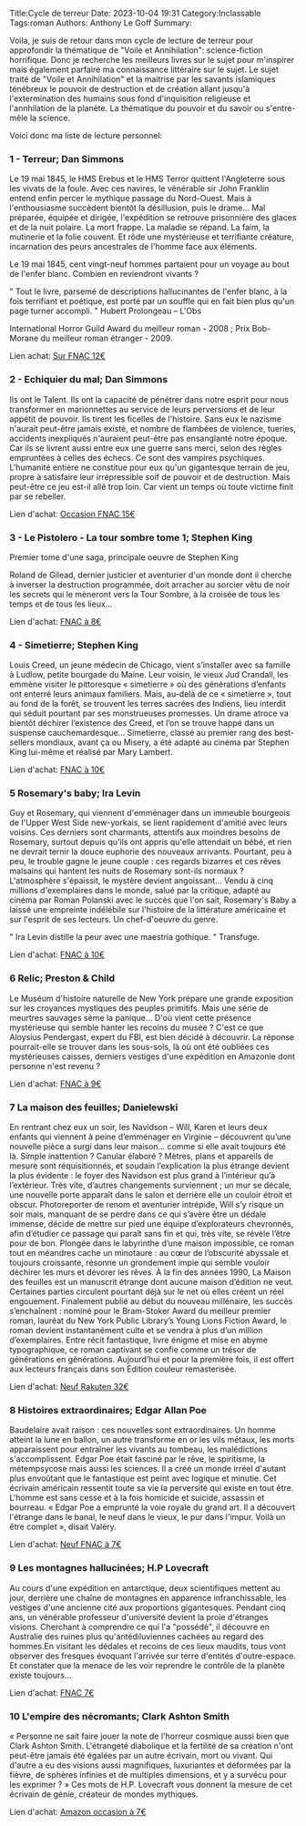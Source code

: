 Title:Cycle de terreur
Date: 2023-10-04 19:31
Category:Inclassable
Tags:roman
Authors: Anthony Le Goff
Summary:

Voila, je suis de retour dans mon cycle de lecture de terreur pour approfondir la thématique de "Voile et Annihilation": science-fiction horrifique. Donc je recherche les meilleurs livres sur le sujet pour m'inspirer mais également parfaire ma connaissance littéraire sur le sujet. Le sujet traité de "Voile et Annihilation" et la maitrise par les savants islamiques ténébreux le pouvoir de destruction et de création allant jusqu'à l'extermination des humains sous fond d'inquisition religieuse et l'annhilation de la planète. La thématique du pouvoir et du savoir ou s'entre-mêle la science. 

Voici donc ma liste de lecture personnel:

### 1 - Terreur; Dan Simmons

Le 19 mai 1845, le HMS Erebus et le HMS Terror quittent l'Angleterre sous les vivats de la foule. Avec ces navires, le vénérable sir John Franklin entend enfin percer le mythique passage du Nord-Ouest. Mais à l'enthousiasme succèdent bientôt la désillusion, puis le drame... Mal préparée, équipée et dirigée, l'expédition se retrouve prisonnière des glaces et de la nuit polaire. La mort frappe. La maladie se répand. La faim, la mutinerie et la folie couvent. Et rôde une mystérieuse et terrifiante créature, incarnation des peurs ancestrales de l'homme face aux éléments.

Le 19 mai 1845, cent vingt-neuf hommes partaient pour un voyage au bout de l'enfer blanc. Combien en reviendront vivants ?

" Tout le livre, parsemé de descriptions hallucinantes de l'enfer blanc, à la fois terrifiant et poétique, est porté par un souffle qui en fait bien plus qu'un page turner accompli. "
Hubert Prolongeau – L'Obs


International Horror Guild Award du meilleur roman - 2008 ; Prix Bob-Morane du meilleur roman étranger - 2009.

Lien achat: [Sur FNAC 12€](https://www.fnac.com/a2749317/Dan-Simmons-Terreur#omnsearchpos=1)

### 2 - Echiquier du mal; Dan Simmons

Ils ont le Talent.
Ils ont la capacité de pénétrer dans notre esprit pour nous transformer en marionnettes au service de leurs perversions et de leur appétit de pouvoir. Ils tirent les ficelles de l'histoire. Sans eux le nazisme n'aurait peut-être jamais existé, et nombre de flambées de violence, tueries, accidents inexpliqués n'auraient peut-être pas ensanglanté notre époque. Car ils se livrent aussi entre eux une guerre sans merci, selon des règles empruntées à celles des échecs.
Ce sont des vampires psychiques.
L'humanité entière ne constitue pour eux qu'un gigantesque terrain de jeu, propre à satisfaire leur irrépressible soif de pouvoir et de destruction.
Mais peut-être ce jeu est-il allé trop loin. Car vient un temps où toute victime finit par se rebeller.

Lien d'achat: [Occasion FNAC 15€](https://www.fnac.com/a7400116/Dan-Simmons-L-echiquier-du-mal)

### 3 - Le Pistolero - La tour sombre tome 1; Stephen King

Premier tome d'une saga, principale oeuvre de Stephen King

Roland de Gilead, dernier justicier et aventurier d'un monde dont il cherche à inverser la destruction programmée, doit arracher au sorcier vêtu de noir les secrets qui le mèneront vers la Tour Sombre, à la croisée de tous les temps et de tous les lieux...

Lien d'achat: [FNAC à 8€](https://www.fnac.com/a10124046/La-tour-sombre-Le-Pistolero-Tome-1-La-Tour-Sombre-Stephen-King#omnsearchpos=1)

### 4 - Simetierre; Stephen King

Louis Creed, un jeune médecin de Chicago, vient s’installer avec sa famille à Ludlow, petite bourgade du Maine. Leur voisin, le vieux Jud Crandall, les emmène visiter le pittoresque « simetierre » où des générations d’enfants ont enterré leurs animaux familiers. Mais, au-delà de ce « simetierre », tout au fond de la forêt, se trouvent les terres sacrées des Indiens, lieu interdit qui séduit pourtant par ses monstrueuses promesses.
Un drame atroce va bientôt déchirer l’existence des Creed, et l’on se trouve happé dans un suspense cauchemardesque…
Simetierre, classé au premier rang des best-sellers mondiaux, avant ça ou Misery, a été adapté au cinéma par Stephen King lui-même et réalisé par Mary Lambert.

Lien d'achat: [FNAC à 10€](https://www.fnac.com/a1441415/Stephen-King-Simetierre#omnsearchpos=1)

### 5 Rosemary's baby; Ira Levin 

Guy et Rosemary, qui viennent d'emménager dans un immeuble bourgeois de l'Upper West Side new-yorkais, se lient rapidement d'amitié avec leurs voisins. Ces derniers sont charmants, attentifs aux moindres besoins de Rosemary, surtout depuis qu'ils ont appris qu'elle attendait un bébé, et rien ne devrait ternir la douce euphorie des nouveaux arrivants. Pourtant, peu à peu, le trouble gagne le jeune couple : ces regards bizarres et ces rêves malsains qui hantent les nuits de Rosemary sont-ils normaux ? L'atmosphère s'épaissit, le mystère devient angoissant...
Vendu à cinq millions d'exemplaires dans le monde, salué par la critique, adapté au cinéma par Roman Polanski avec le succès que l'on sait, Rosemary's Baby a laissé une empreinte indélébile sur l'histoire de la littérature américaine et sur l'esprit de ses lecteurs. Un chef-d'oeuvre du genre.

" Ira Levin distille la peur avec une maestria gothique. " Transfuge.

Lien d'achat: [FNAC à 10€](https://www.fnac.com/a9894259/Ira-Levin-Rosemary-s-Baby-Pavillons-poche-2016#omnsearchpos=2)

### 6 Relic; Preston & Child

Le Muséum d'histoire naturelle de New York prépare une grande exposition sur les croyances mystiques des peuples primitifs. Mais une série de meurtres sauvages sème la panique... D'où vient cette présence mystérieuse qui semble hanter les recoins du musée ? C'est ce que Aloysius Pendergast, expert du FBI, est bien décidé à découvrir. La réponse pourrait-elle se trouver dans les sous-sols, là où ont été oubliées ces mystérieuses caisses, derniers vestiges d'une expédition en Amazonie dont personne n'est revenu ?

Lien d'achat: [FNAC à 9€](https://www.fnac.com/a2896405/Lincoln-Child-Relic#omnsearchpos=1)

### 7 La maison des feuilles; Danielewski

En rentrant chez eux un soir, les Navidson – Will, Karen et leurs deux enfants qui viennent à peine d’emménager en Virginie – découvrent qu’une nouvelle pièce a surgi dans leur maison… comme si elle avait toujours été là. Simple inattention ? Canular élaboré ? Mètres, plans et appareils de mesure sont réquisitionnés, et soudain l’explication la plus étrange devient la plus évidente : le foyer des Navidson est plus grand à l’intérieur qu’à l’extérieur.
Très vite, d’autres changements surviennent ; un mur se décale, une nouvelle porte apparaît dans le salon et derrière elle un couloir étroit et obscur. Photoreporter de renom et aventurier intrépide, Will s’y risque un soir mais, manquant de se perdre dans ce qui s’avère être un dédale immense, décide de mettre sur pied une équipe d’explorateurs chevronnés, afin d’étudier ce passage qui paraît sans fin et qui, très vite, se révèle l’être pour de bon.
Plongée dans le labyrinthe d’une maison impossible, ce roman tout en méandres cache un minotaure : au cœur de l’obscurité abyssale et toujours croissante, résonne un grondement impie qui semble vouloir déchirer les murs et dévorer les rêves.
À la fin des années 1990, La Maison des feuilles est un manuscrit étrange dont aucune maison d’édition ne veut. Certaines parties circulent pourtant déjà sur le net où elles créent un réel engouement. Finalement publié au début du nouveau millénaire, les succès s’enchaînent : nominé pour le Bram-Stoker Award du meilleur premier roman, lauréat du New York Public Library’s Young Lions Fiction Award, le roman devient instantanément culte et se vendra à plus d’un million d’exemplaires.
Entre récit fantastique, livre énigme et mise en abyme typographique, ce roman captivant se confie comme un trésor de générations en générations. Aujourd’hui et pour la première fois, il est offert aux lecteurs français dans son Édition couleur remasterisée.

Lien d'achat: [Neuf Rakuten 32€](https://fr.shopping.rakuten.com/mfp/6828600/la-maison-des-feuilles?pid=8292333488&filter=10)

### 8 Histoires extraordinaires; Edgar Allan Poe

Baudelaire avait raison : ces nouvelles sont extraordinaires.
Un homme atteint la lune en ballon, un autre transforme en or les vils métaux, les morts apparaissent pour entraîner les vivants au tombeau, les malédictions s'accomplissent.
Edgar Poe était fasciné par le rêve, le spiritisme, la métempsycose mais aussi les sciences. Il a créé un monde irréel d'autant plus envoûtant que le fantastique est peint avec logique et minutie.
Cet écrivain américain ressentit toute sa vie la perversité qui existe en tout être. L'homme est sans cesse et à la fois homicide et suicide, assassin et bourreau.
« Edgar Poe a emprunté la voie royale du grand art. Il a découvert l'étrange dans le banal, le neuf dans le vieux, le pur dans l'impur. Voilà un être complet », disait Valéry.

Lien d'achat: [Neuf FNAC à 7€](https://www.fnac.com/a1172750/Edgar-Allan-Poe-Histoires-extraordinaires)

### 9 Les montagnes hallucinées; H.P Lovecraft

Au cours d'une expédition en antarctique, deux scientifiques mettent au jour, derrière une chaîne de montagnes en apparence infranchissable, les vestiges d'une ancienne cité aux proportions gigantesques. Pendant cinq ans, un vénérable professeur d'université devient la proie d'étranges visions. Cherchant à comprendre ce qui l'a "possédé", il découvre en Australie des ruines plus qu'antédiluviennes cachées au regard des hommes.En visitant les dédales et recoins de ces lieux maudits, tous vont observer des fresques évoquant l'arrivée sur terre d'entités d'outre-espace. Et constater que la menace de les voir reprendre le contrôle de la planète existe toujours...

Lien d'achat: [FNAC 7€](https://www.fnac.com/a1368845/Howard-Phillips-Lovecraft-Les-montagnes-hallucinees#omnsearchpos=5)

### 10 L'empire des nécromants; Clark Ashton Smith

« Personne ne sait faire jouer la note de l'horreur cosmique aussi bien que Clark Ashton Smith. L'étrangeté diabolique et la fertilité de sa création n'ont peut-être jamais été égalées par un autre écrivain, mort ou vivant. Qui d'autre a eu des visions aussi magnifiques, luxuriantes et déformées par la fièvre, de sphères infinies et de multiples dimensions, et y a survécu pour les exprimer ? » Ces mots de H.P. Lovecraft vous donnent la mesure de cet écrivain de génie, créateur de mondes mythiques.

Lien d'achat: [Amazon occasion à 7€](https://www.amazon.fr/dp/2251771182?linkCode=osi&psc=1&tag=chasseauxlivr-21&th=1)